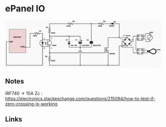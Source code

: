 # ePanel IO

![](mosfet-dimmer.png)

## Notes

IRF740 -> 10A
Zc : https://electronics.stackexchange.com/questions/215094/how-to-test-if-zero-crossing-is-working

## Links
